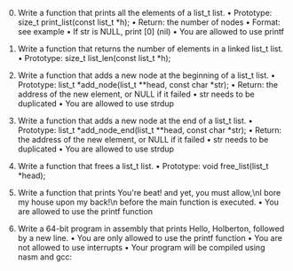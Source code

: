 0.	Write a function that prints all the elements of a list_t list.
•	Prototype: size_t print_list(const list_t *h);
•	Return: the number of nodes
•	Format: see example
•	If str is NULL, print [0] (nil)
•	You are allowed to use printf
1.	Write a function that returns the number of elements in a linked list_t list.
•	Prototype: size_t list_len(const list_t *h);
2.	Write a function that adds a new node at the beginning of a list_t list.
•	Prototype: list_t *add_node(list_t **head, const char *str);
•	Return: the address of the new element, or NULL if it failed
•	str needs to be duplicated
•	You are allowed to use strdup
3.	Write a function that adds a new node at the end of a list_t list.
•	Prototype: list_t *add_node_end(list_t **head, const char *str);
•	Return: the address of the new element, or NULL if it failed
•	str needs to be duplicated
•	You are allowed to use strdup
4.	Write a function that frees a list_t list.
•	Prototype: void free_list(list_t *head);

5.	Write a function that prints You're beat! and yet, you must allow,\nI bore my house upon my back!\n before the main function is executed.
•	You are allowed to use the printf function
6.	Write a 64-bit program in assembly that prints Hello, Holberton, followed by a new line.
•	You are only allowed to use the printf function
•	You are not allowed to use interrupts
•	Your program will be compiled using nasm and gcc:
